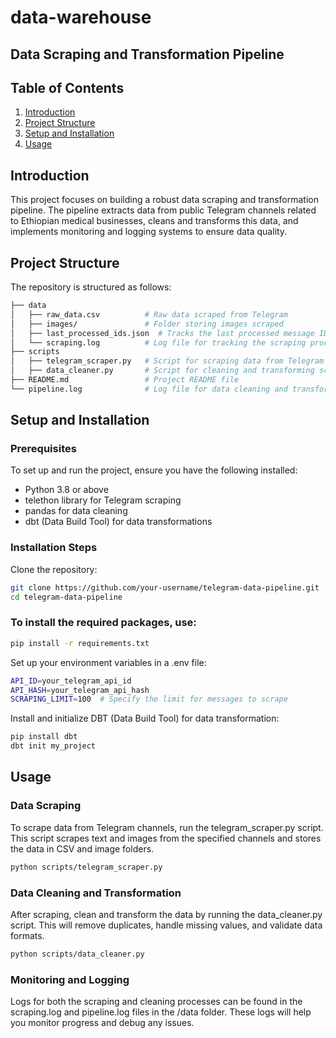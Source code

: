 # data-warehouse

## Data Scraping and Transformation Pipeline

## Table of Contents
1. [Introduction](#introduction)
2. [Project Structure](#project-structure)
3. [Setup and Installation](#setup-and-installation)
4. [Usage](#usage)

## Introduction
This project focuses on building a robust data scraping and transformation pipeline. The pipeline extracts data from public Telegram channels related to Ethiopian medical businesses, cleans and transforms this data, and implements monitoring and logging systems to ensure data quality. 

## Project Structure
The repository is structured as follows:
``` bash
├── data
│   ├── raw_data.csv          # Raw data scraped from Telegram
│   ├── images/               # Folder storing images scraped
│   ├── last_processed_ids.json  # Tracks the last processed message IDs for each channel
│   └── scraping.log          # Log file for tracking the scraping process
├── scripts
│   ├── telegram_scraper.py   # Script for scraping data from Telegram
│   ├── data_cleaner.py       # Script for cleaning and transforming scraped data
├── README.md                 # Project README file
└── pipeline.log              # Log file for data cleaning and transformation process

```


## Setup and Installation
### Prerequisites
To set up and run the project, ensure you have the following installed:
- Python 3.8 or above
- telethon library for Telegram scraping
- pandas for data cleaning
- dbt (Data Build Tool) for data transformations
### Installation Steps
Clone the repository:
``` bash
git clone https://github.com/your-username/telegram-data-pipeline.git
cd telegram-data-pipeline
```
### To install the required packages, use:
```bash
pip install -r requirements.txt
```
Set up your environment variables in a .env file:
``` bash
API_ID=your_telegram_api_id
API_HASH=your_telegram_api_hash
SCRAPING_LIMIT=100  # Specify the limit for messages to scrape
```
Install and initialize DBT (Data Build Tool) for data transformation:
``` bash
pip install dbt
dbt init my_project
```
## Usage
### Data Scraping
To scrape data from Telegram channels, run the telegram_scraper.py script. This script scrapes text and images from the specified channels and stores the data in CSV and image folders.

``` bash
python scripts/telegram_scraper.py
```
### Data Cleaning and Transformation
After scraping, clean and transform the data by running the data_cleaner.py script. This will remove duplicates, handle missing values, and validate data formats.

``` bash
python scripts/data_cleaner.py
```

### Monitoring and Logging
Logs for both the scraping and cleaning processes can be found in the scraping.log and pipeline.log files in the /data folder. These logs will help you monitor progress and debug any issues.

